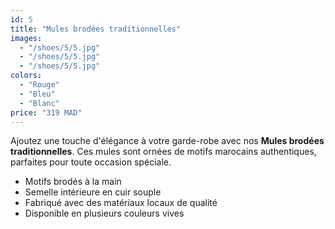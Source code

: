```yaml
---
id: 5
title: "Mules brodées traditionnelles"
images:
  - "/shoes/5/5.jpg"
  - "/shoes/5/5.jpg"
  - "/shoes/5/5.jpg"
colors: 
  - "Rouge"
  - "Bleu"
  - "Blanc"
price: "319 MAD"
---
```


Ajoutez une touche d'élégance à votre garde-robe avec nos **Mules brodées traditionnelles**. Ces mules sont ornées de motifs marocains authentiques, parfaites pour toute occasion spéciale.

- Motifs brodés à la main
- Semelle intérieure en cuir souple
- Fabriqué avec des matériaux locaux de qualité
- Disponible en plusieurs couleurs vives
